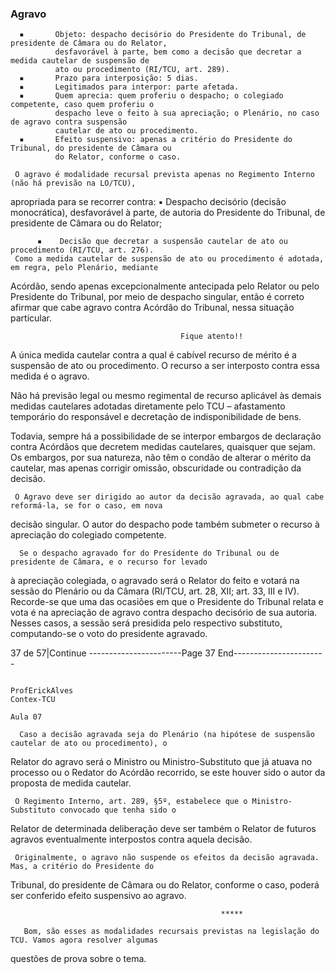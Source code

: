 ### Agravo
      ▪       Objeto: despacho decisório do Presidente do Tribunal, de presidente de Câmara ou do Relator,
              desfavorável à parte, bem como a decisão que decretar a medida cautelar de suspensão de
              ato ou procedimento (RI/TCU, art. 289).
      ▪       Prazo para interposição: 5 dias.
      ▪       Legitimados para interpor: parte afetada.
      ▪       Quem aprecia: quem proferiu o despacho; o colegiado competente, caso quem proferiu o
              despacho leve o feito à sua apreciação; o Plenário, no caso de agravo contra suspensão
              cautelar de ato ou procedimento.
      ▪       Efeito suspensivo: apenas a critério do Presidente do Tribunal, do presidente de Câmara ou
              do Relator, conforme o caso.

     O agravo é modalidade recursal prevista apenas no Regimento Interno (não há previsão na LO/TCU),
apropriada para se recorrer contra:
          ▪    Despacho decisório (decisão monocrática), desfavorável à parte, de autoria do Presidente do
               Tribunal, de presidente de Câmara ou do Relator;

          ▪    Decisão que decretar a suspensão cautelar de ato ou procedimento (RI/TCU, art. 276).
     Como a medida cautelar de suspensão de ato ou procedimento é adotada, em regra, pelo Plenário, mediante
Acórdão, sendo apenas excepcionalmente antecipada pelo Relator ou pelo Presidente do Tribunal, por meio de
despacho singular, então é correto afirmar que cabe agravo contra Acórdão do Tribunal, nessa situação particular.


                                          Fique atento!!
A única medida cautelar contra a qual é cabível recurso de mérito é a suspensão de ato ou procedimento. O recurso a ser
interposto contra essa medida é o agravo.

Não há previsão legal ou mesmo regimental de recurso aplicável às demais medidas cautelares adotadas diretamente pelo
TCU – afastamento temporário do responsável e decretação de indisponibilidade de bens.

Todavia, sempre há a possibilidade de se interpor embargos de declaração contra Acórdãos que decretem medidas
cautelares, quaisquer que sejam. Os embargos, por sua natureza, não têm o condão de alterar o mérito da cautelar, mas
apenas corrigir omissão, obscuridade ou contradição da decisão.

     O Agravo deve ser dirigido ao autor da decisão agravada, ao qual cabe reformá-la, se for o caso, em nova
decisão singular. O autor do despacho pode também submeter o recurso à apreciação do colegiado competente.

      Se o despacho agravado for do Presidente do Tribunal ou de presidente de Câmara, e o recurso for levado
à apreciação colegiada, o agravado será o Relator do feito e votará na sessão do Plenário ou da Câmara (RI/TCU,
art. 28, XII; art. 33, III e IV). Recorde-se que uma das ocasiões em que o Presidente do Tribunal relata e vota é na
apreciação de agravo contra despacho decisório de sua autoria. Nesses casos, a sessão será presidida pelo
respectivo substituto, computando-se o voto do presidente agravado.




37 de 57|Continue
-----------------------Page 37 End-----------------------

                                                                                               ProfErickAlves
    Contex-TCU
                                                                                                         Aula 07

      Caso a decisão agravada seja do Plenário (na hipótese de suspensão cautelar de ato ou procedimento), o
Relator do agravo será o Ministro ou Ministro-Substituto que já atuava no processo ou o Redator do Acórdão
recorrido, se este houver sido o autor da proposta de medida cautelar.

     O Regimento Interno, art. 289, §5º, estabelece que o Ministro-Substituto convocado que tenha sido o
Relator de determinada deliberação deve ser também o Relator de futuros agravos eventualmente interpostos
contra aquela decisão.

     Originalmente, o agravo não suspende os efeitos da decisão agravada. Mas, a critério do Presidente do
Tribunal, do presidente de Câmara ou do Relator, conforme o caso, poderá ser conferido efeito suspensivo ao
agravo.

                                                   *****

       Bom, são esses as modalidades recursais previstas na legislação do TCU. Vamos agora resolver algumas
questões de prova sobre o tema.